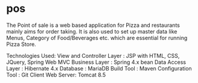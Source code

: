 # pos

The Point of sale is a web based application for Pizza and restaurants mainly
aims for order taking. It is also used to set up master data like Menus, Category of
Food/Beverages etc. which are essential for running Pizza Store.

Technologies Used:
View and Controller Layer : JSP with HTML, CSS, JQuery, Spring Web MVC
Business Layer : Spring 4.x bean
Data Access Layer : Hibernate 4.x
Database : MariaDB
Build Tool : Maven Configuration
Tool : Git Client
Web Server: Tomcat 8.5
